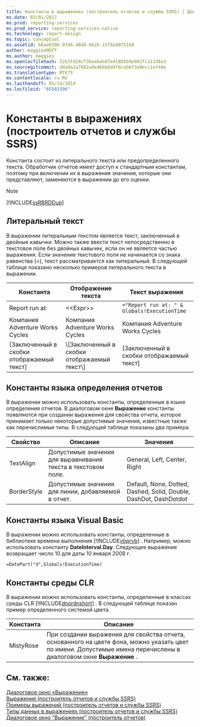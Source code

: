 ```yaml
---
title: Константы в выражениях (построитель отчетов и службы SSRS) | Документы Майкрософт
ms.date: 03/01/2017
ms.prod: reporting-services
ms.prod_service: reporting-services-native
ms.technology: report-design
ms.topic: conceptual
ms.assetid: b8ae650b-0f46-4848-b62b-15f8a40751b8
author: maggiesMSFT
ms.author: maggies
ms.openlocfilehash: 52b3fd24cf36aebeb87e41885b9e992fca1338a3
ms.sourcegitcommit: dda9a1a7682ade466b8d4f0ca56f3a9ecc1ef44e
ms.translationtype: MTE75
ms.contentlocale: ru-RU
ms.lasthandoff: 05/14/2019
ms.locfileid: "65581596"
---
```

# <a name="constants-in-expressions-report-builder-and-ssrs"></a>Константы в выражениях (построитель отчетов и службы SSRS)
  Константа состоит из литерального текста или предопределенного текста. Обработчик отчетов имеет доступ к стандартным константам, поэтому при включении их в выражения значения, которые они представляют, заменяются в выражении до его оценки.  
  
> [!NOTE]  
>  [!INCLUDE[ssRBRDDup](../../includes/ssrbrddup-md.md)]  
  
## <a name="literal-text"></a>Литеральный текст  
 В выражении литеральным текстом является текст, заключенный в двойные кавычки. Можно также ввести текст непосредственно в текстовое поле без двойных кавычек, если он не является частью выражения. Если значение текстового поля не начинается со знака равенства (=), текст рассматривается как литеральный. В следующей таблице показано несколько примеров литерального текста в выражении.  
  
|Константа|Отображение текста|Текст выражения|  
|--------------|------------------|---------------------|  
|Report run at:|<\<Expr>>|`="Report run at: " & Globals!ExecutionTime`|  
|Компания Adventure Works Cycles|Компания Adventure Works Cycles|Компания Adventure Works Cycles|  
|[Заключенный в скобки отображаемый текст]|\\[Заключенный в скобки отображаемый текст\\]|[Заключенный в скобки отображаемый текст]|  
  
## <a name="rdl-constants"></a>Константы языка определения отчетов  
 В выражении можно использовать константы, определенные в языке определения отчетов. В диалоговом окне **Выражение** константы появляются при создании выражения для свойства отчета, которое принимает только некоторые допустимые значения, известные также как перечислимые типы. В следующей таблице показаны два примера.  
  
|Свойство|Описание|Значения|  
|--------------|-----------------|------------|  
|TextAlign|Допустимые значения для выравнивания текста в текстовом поле.|General, Left, Center, Right|  
|BorderStyle|Допустимые значения для линии, добавляемой в отчет.|Default, None, Dotted, Dashed, Solid, Double, DashDot, DashDotdot|  
  
## <a name="visual-basic-constants"></a>Константы языка Visual Basic  
 В выражении можно использовать константы, определенные в библиотеке времени выполнения [!INCLUDE[vbprvb](../../includes/vbprvb-md.md)] . Например, можно использовать константу **DateInterval.Day**. Следующее выражение возвращает число 10 для даты 10 января 2008 г.  
  
 `=DatePart("d",Globals!ExecutionTime)`  
  
## <a name="clr-constants"></a>Константы среды CLR  
 В выражении можно использовать константы, определенные в классах среды CLR [!INCLUDE[dnprdnshort](../../includes/dnprdnshort-md.md)] . В следующей таблице показан пример определенного системой цвета.  
  
|Константа|Описание|  
|--------------|-----------------|  
|MistyRose|При создании выражения для свойства отчета, основанного на цвете фона, можно указать цвет по имени. Допустимые имена перечислены в диалоговом окне **Выражение** .|  
  
## <a name="see-also"></a>См. также:  
 [Диалоговое окно «Выражение»](https://msdn.microsoft.com/library/e6c74ccb-4594-4d4f-b958-618d710e34eb)   
 [Выражения (построитель отчетов и службы SSRS)](../../reporting-services/report-design/expressions-report-builder-and-ssrs.md)   
 [Примеры выражений (построитель отчетов и службы SSRS)](../../reporting-services/report-design/expression-examples-report-builder-and-ssrs.md)   
 [Типы данных в выражениях (построитель отчетов и службы SSRS)](../../reporting-services/report-design/data-types-in-expressions-report-builder-and-ssrs.md)   
 [Диалоговое окно "Выражение" (построитель отчетов)](https://msdn.microsoft.com/library/e89c4d97-5d41-4b55-8695-79329edac15d)  
  
  
